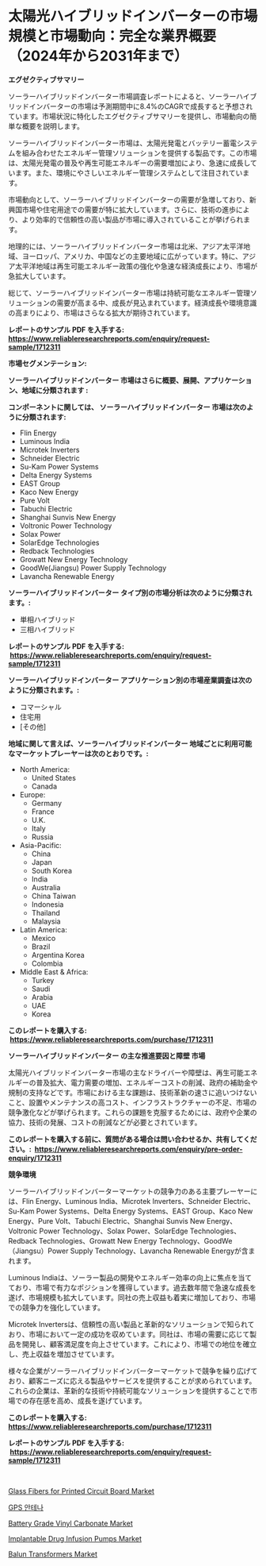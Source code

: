 <p><h1>太陽光ハイブリッドインバーターの市場規模と市場動向：完全な業界概要（2024年から2031年まで）</h1></p><p><strong>エグゼクティブサマリー</strong></p>
<p><p>ソーラーハイブリッドインバーター市場調査レポートによると、ソーラーハイブリッドインバーターの市場は予測期間中に8.4%のCAGRで成長すると予想されています。市場状況に特化したエグゼクティブサマリーを提供し、市場動向の簡単な概要を説明します。</p><p>ソーラーハイブリッドインバーター市場は、太陽光発電とバッテリー蓄電システムを組み合わせたエネルギー管理ソリューションを提供する製品です。この市場は、太陽光発電の普及や再生可能エネルギーの需要増加により、急速に成長しています。また、環境にやさしいエネルギー管理システムとして注目されています。</p><p>市場動向として、ソーラーハイブリッドインバーターの需要が急増しており、新興国市場や住宅用途での需要が特に拡大しています。さらに、技術の進歩により、より効率的で信頼性の高い製品が市場に導入されていることが挙げられます。</p><p>地理的には、ソーラーハイブリッドインバーター市場は北米、アジア太平洋地域、ヨーロッパ、アメリカ、中国などの主要地域に広がっています。特に、アジア太平洋地域は再生可能エネルギー政策の強化や急速な経済成長により、市場が急拡大しています。</p><p>総じて、ソーラーハイブリッドインバーター市場は持続可能なエネルギー管理ソリューションの需要が高まる中、成長が見込まれています。経済成長や環境意識の高まりにより、市場はさらなる拡大が期待されています。</p></p>
<p><strong>レポートのサンプル PDF を入手する: <a href="https://www.reliableresearchreports.com/enquiry/request-sample/1712311">https://www.reliableresearchreports.com/enquiry/request-sample/1712311</a></strong></p>
<p><strong>市場セグメンテーション:</strong></p>
<p><strong> ソーラーハイブリッドインバーター 市場はさらに概要、展開、アプリケーション、地域に分類されます :</strong></p>
<p><strong>コンポーネントに関しては、 ソーラーハイブリッドインバーター 市場は次のように分類されます: &nbsp;</strong></p>
<p><ul><li>Flin Energy</li><li>Luminous India</li><li>Microtek Inverters</li><li>Schneider Electric</li><li>Su-Kam Power Systems</li><li>Delta Energy Systems</li><li>EAST Group</li><li>Kaco New Energy</li><li>Pure Volt</li><li>Tabuchi Electric</li><li>Shanghai Sunvis New Energy</li><li>Voltronic Power Technology</li><li>Solax Power</li><li>SolarEdge Technologies</li><li>Redback Technologies</li><li>Growatt New Energy Technology</li><li>GoodWe(Jiangsu) Power Supply Technology</li><li>Lavancha Renewable Energy</li></ul></p>
<p><strong> ソーラーハイブリッドインバーター タイプ別の市場分析は次のように分類されます。:</strong></p>
<p><ul><li>単相ハイブリッド</li><li>三相ハイブリッド</li></ul></p>
<p><strong>レポートのサンプル PDF を入手する: &nbsp;<a href="https://www.reliableresearchreports.com/enquiry/request-sample/1712311">https://www.reliableresearchreports.com/enquiry/request-sample/1712311</a></strong></p>
<p><strong> ソーラーハイブリッドインバーター アプリケーション別の市場産業調査は次のように分類されます。:</strong></p>
<p><ul><li>コマーシャル</li><li>住宅用</li><li>[その他]</li></ul></p>
<p><strong>地域に関して言えば、ソーラーハイブリッドインバーター 地域ごとに利用可能なマーケットプレーヤーは次のとおりです。:</strong></p>
<p><ul>
    <li>
        North America:
        <ul>
            <li>United States</li>
            <li>Canada</li>
        </ul>
    </li>
    <li>
        Europe:
        <ul>
            <li>Germany</li>
            <li>France</li>
            <li>U.K.</li>
            <li>Italy</li>
            <li>Russia</li>
        </ul>
    </li>
    <li>
        Asia-Pacific:
        <ul>
            <li>China</li>
            <li>Japan</li>
            <li>South Korea</li>
            <li>India</li>
            <li>Australia</li>
            <li>China Taiwan</li>
            <li>Indonesia</li>
            <li>Thailand</li>
            <li>Malaysia</li>
        </ul>
    </li>
    <li>
        Latin America:
        <ul>
            <li>Mexico</li>
            <li>Brazil</li>
            <li>Argentina Korea</li>
            <li>Colombia</li>
        </ul>
    </li>
    <li>
        Middle East & Africa:
        <ul>
            <li>Turkey</li>
            <li>Saudi</li>
            <li>Arabia</li>
            <li>UAE</li>
            <li>Korea</li>
        </ul>
    </li>
    </ul></p>
<p><strong>このレポートを購入する: &nbsp;<a href="https://www.reliableresearchreports.com/purchase/1712311">https://www.reliableresearchreports.com/purchase/1712311</a></strong></p>
<p><strong>ソーラーハイブリッドインバーター の主な推進要因と障壁 市場</strong></p>
<p><p>太陽光ハイブリッドインバーター市場の主なドライバーや障壁は、再生可能エネルギーの普及拡大、電力需要の増加、エネルギーコストの削減、政府の補助金や規制の支持などです。市場における主な課題は、技術革新の速さに追いつけないこと、設置やメンテナンスの高コスト、インフラストラクチャーの不足、市場の競争激化などが挙げられます。これらの課題を克服するためには、政府や企業の協力、技術の発展、コストの削減などが必要とされています。</p></p>
<p><strong>このレポートを購入する前に、質問がある場合は問い合わせるか、共有してください。:&nbsp; <a href="https://www.reliableresearchreports.com/enquiry/pre-order-enquiry/1712311">https://www.reliableresearchreports.com/enquiry/pre-order-enquiry/1712311</a></strong></p>
<p><strong>競争環境</strong></p>
<p><p>ソーラーハイブリッドインバーターマーケットの競争力のある主要プレーヤーには、Flin Energy、Luminous India、Microtek Inverters、Schneider Electric、Su-Kam Power Systems、Delta Energy Systems、EAST Group、Kaco New Energy、Pure Volt、Tabuchi Electric、Shanghai Sunvis New Energy、Voltronic Power Technology、Solax Power、SolarEdge Technologies、Redback Technologies、Growatt New Energy Technology、GoodWe（Jiangsu）Power Supply Technology、Lavancha Renewable Energyが含まれます。</p><p>Luminous Indiaは、ソーラー製品の開発やエネルギー効率の向上に焦点を当てており、市場で有力なポジションを獲得しています。過去数年間で急速な成長を遂げ、市場規模も拡大しています。同社の売上収益も着実に増加しており、市場での競争力を強化しています。</p><p>Microtek Invertersは、信頼性の高い製品と革新的なソリューションで知られており、市場において一定の成功を収めています。同社は、市場の需要に応じて製品を開発し、顧客満足度を向上させています。これにより、市場での地位を確立し、売上収益を増加させています。</p><p>様々な企業がソーラーハイブリッドインバーターマーケットで競争を繰り広げており、顧客ニーズに応える製品やサービスを提供することが求められています。これらの企業は、革新的な技術や持続可能なソリューションを提供することで市場での存在感を高め、成長を遂げています。</p></p>
<p><strong>このレポートを購入する: &nbsp; <a href="https://www.reliableresearchreports.com/purchase/1712311">https://www.reliableresearchreports.com/purchase/1712311</a></strong></p>
<p><strong>レポートのサンプル PDF を入手する: &nbsp;<a href="https://www.reliableresearchreports.com/enquiry/request-sample/1712311">https://www.reliableresearchreports.com/enquiry/request-sample/1712311</a></strong><strong></strong></p>
<p>&nbsp;</p>
<p><p><a href="https://github.com/gulaimolin/Market-Research-Report-List-3/blob/main/glass-fibers-for-printed-circuit-board-market.md">Glass Fibers for Printed Circuit Board Market</a></p><p><a href="https://github.com/vs019sa3m8x/Market-Research-Report-List-1/blob/main/82733891273.md">GPS 안테나</a></p><p><a href="https://github.com/RoccoManning/Market-Research-Report-List-4/blob/main/battery-grade-vinyl-carbonate-market.md">Battery Grade Vinyl Carbonate Market</a></p><p><a href="https://sudsy-motorcycle-bbc.notion.site/Implantable-Drug-Infusion-Pumps-Market-Size-and-Examines-its-Market-Scope-with-a-Primary-Focus-on--bb16b6dd2c2d4690882a2ced995c82a7">Implantable Drug Infusion Pumps Market</a></p><p><a href="https://view.publitas.com/reportprime-1/balun-transformers-market-research-report-provides-thorough-industry-overview-which-offers-an-in-depth-analysis-of-product-trends-and-new-market-divisions/">Balun Transformers Market</a></p></p>